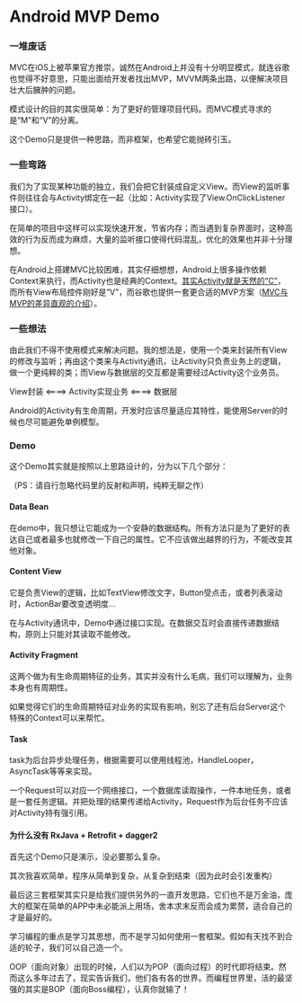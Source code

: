 # Android MVP Demo

### 一堆废话
MVC在iOS上被苹果官方推崇，诚然在Android上并没有十分明显模式，就连谷歌也觉得不好意思，只能出面给开发者找出MVP，MVVM两条出路，以便解决项目壮大后臃肿的问题。

模式设计的目的其实很简单：为了更好的管理项目代码。而MVC模式寻求的是“M”和“V”的分离。

这个Demo只是提供一种思路，而非框架，也希望它能抛砖引玉。

### 一些弯路
我们为了实现某种功能的独立，我们会把它封装成自定义View。而View的监听事件则往往会与Activity绑定在一起（比如：Activity实现了View.OnClickListener接口）。

在简单的项目中这样可以实现快速开发，节省内存；而当遇到复杂界面时，这种高效的行为反而成为麻烦，大量的监听接口使得代码混乱，优化的效果也并非十分理想。

在Android上搭建MVC比较困难，其实仔细想想，Android上很多操作依赖Context来执行，而Activity也是经典的Context。[其实Activity就是天然的“C”](https://www.zhihu.com/question/19766132)，而所有View布局控件刚好是“V”，而谷歌也提供一套更合适的MVP方案（[MVC与MVP的差异直观的介绍](http://blog.csdn.net/duo2005duo/article/details/50594757/)）。

### 一些想法
由此我们不得不使用模式来解决问题。我的想法是，使用一个类来封装所有View的修改与监听；再由这个类来与Activity通讯，让Activity只负责业务上的逻辑，做一个更纯粹的类；而View与数据层的交互都是需要经过Activity这个业务员。

View封装 <====> Activity实现业务 <====> 数据层

Android的Activity有生命周期，开发时应该尽量适应其特性，能使用Server的时候也尽可能避免单例模型。

### Demo
这个Demo其实就是按照以上思路设计的，分为以下几个部分：

（PS：请自行忽略代码里的反射和声明，纯粹无聊之作）

#### Data Bean
在demo中，我只想让它能成为一个安静的数据结构。所有方法只是为了更好的表达自己或者最多也就修改一下自己的属性。它不应该做出越界的行为，不能改变其他对象。

#### Content View
它是负责View的逻辑，比如TextView修改文字，Button受点击，或者列表滚动时，ActionBar要改变透明度...

在与Activity通讯中，Demo中通过接口实现。在数据交互时会直接传递数据结构，原则上只能对其读取不能修改。

#### Activity Fragment
这两个做为有生命周期特征的业务，其实并没有什么毛病，我们可以理解为，业务本身也有周期性。

如果觉得它们的生命周期特征对业务的实现有影响，别忘了还有后台Server这个特殊的Context可以来帮忙。

#### Task
task为后台异步处理任务，根据需要可以使用线程池，HandleLooper，AsyncTask等等来实现。

一个Request可以对应一个网络接口，一个数据库读取操作，一件本地任务，或者是一套任务逻辑。并把处理的结果传递给Activity，Request作为后台任务不应该对Activity持有强引用。

#### 为什么没有 RxJava + Retrofit + dagger2
首先这个Demo只是演示，没必要那么复杂。

其次我喜欢简单，程序从简单到复杂，从复杂到结束（因为此时会引发重构）

最后这三套框架其实只是给我们提供另外的一直开发思路，它们也不是万金油，庞大的框架在简单的APP中未必能派上用场，舍本求末反而会成为累赘，适合自己的才是最好的。

学习编程的重点是学习其思想，而不是学习如何使用一套框架。假如有天找不到合适的轮子，我们可以自己造一个。

OOP（面向对象）出现的时候，人们以为POP（面向过程）的时代即将结束。然而这么多年过去了，现实告诉我们，他们各有各的世界。而编程世界里，活的最坚强的其实是BOP（面向Boss编程），认真你就输了！
